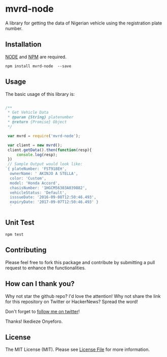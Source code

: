 # mvrd-node
A library for getting the data of Nigerian vehicle  using the registration plate number. 

## Installation

[NODE](https://nodejs.org/en/download) and [NPM]( https://www.npmjs.com) are required.

```
npm install mvrd-node  --save
```

## Usage

The basic usage of this library is:
```js

/**
 * Get Vehicle Data
 * @param {String} platenumber 
 * @return {Promise} Object 
 */

 var mvrd = require('mvrd-node');

 var client = new mvrd();
 client.getData().then(function(resp){
     console.log(resp);
 })
 // Sample Output would look like:
`{ plateNumber: 'FST918EH',
  ownerName: ' AKINJO A STELLA',
  color: 'Custom',
  model: 'Honda Accord',
  chasisNumber: '1HGCM56303A039882',
  vehicleStatus: 'Default',
  isssueDate: '2016-09-08T12:50:46.493',
  expiryDate: '2017-09-07T12:50:46.493' }
  `
```

## Unit Test
```
npm test
```


## Contributing

Please feel free to fork this package and contribute by submitting a pull request to enhance the functionalities.

## How can I thank you?

Why not star the github repo? I'd love the attention! Why not share the link for this repository on Twitter or HackerNews? Spread the word!

Don't forget to [follow me on twitter](https://twitter.com/iykedapotential)!

Thanks!
Ikedieze Onyeforo.

## License

The MIT License (MIT). Please see [License File](LICENSE.md) for more information.
